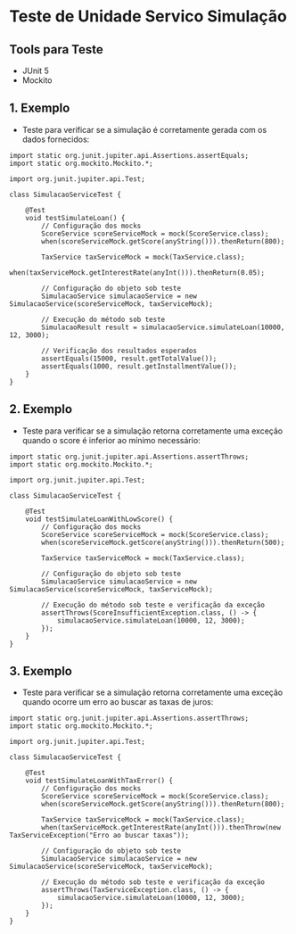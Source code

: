 # Teste de Unidade Servico Simulação

## Tools para Teste
- JUnit 5
- Mockito

## 1. Exemplo
- Teste para verificar se a simulação é corretamente gerada com os dados fornecidos:

```
import static org.junit.jupiter.api.Assertions.assertEquals;
import static org.mockito.Mockito.*;

import org.junit.jupiter.api.Test;

class SimulacaoServiceTest {

    @Test
    void testSimulateLoan() {
        // Configuração dos mocks
        ScoreService scoreServiceMock = mock(ScoreService.class);
        when(scoreServiceMock.getScore(anyString())).thenReturn(800);

        TaxService taxServiceMock = mock(TaxService.class);
        when(taxServiceMock.getInterestRate(anyInt())).thenReturn(0.05);

        // Configuração do objeto sob teste
        SimulacaoService simulacaoService = new SimulacaoService(scoreServiceMock, taxServiceMock);

        // Execução do método sob teste
        SimulacaoResult result = simulacaoService.simulateLoan(10000, 12, 3000);

        // Verificação dos resultados esperados
        assertEquals(15000, result.getTotalValue());
        assertEquals(1000, result.getInstallmentValue());
    }
}

```

## 2. Exemplo
- Teste para verificar se a simulação retorna corretamente uma exceção quando o score é inferior ao mínimo necessário:

```
import static org.junit.jupiter.api.Assertions.assertThrows;
import static org.mockito.Mockito.*;

import org.junit.jupiter.api.Test;

class SimulacaoServiceTest {

    @Test
    void testSimulateLoanWithLowScore() {
        // Configuração dos mocks
        ScoreService scoreServiceMock = mock(ScoreService.class);
        when(scoreServiceMock.getScore(anyString())).thenReturn(500);

        TaxService taxServiceMock = mock(TaxService.class);

        // Configuração do objeto sob teste
        SimulacaoService simulacaoService = new SimulacaoService(scoreServiceMock, taxServiceMock);

        // Execução do método sob teste e verificação da exceção
        assertThrows(ScoreInsufficientException.class, () -> {
            simulacaoService.simulateLoan(10000, 12, 3000);
        });
    }
}
```

## 3. Exemplo

- Teste para verificar se a simulação retorna corretamente uma exceção quando ocorre um erro ao buscar as taxas de juros:

```
import static org.junit.jupiter.api.Assertions.assertThrows;
import static org.mockito.Mockito.*;

import org.junit.jupiter.api.Test;

class SimulacaoServiceTest {

    @Test
    void testSimulateLoanWithTaxError() {
        // Configuração dos mocks
        ScoreService scoreServiceMock = mock(ScoreService.class);
        when(scoreServiceMock.getScore(anyString())).thenReturn(800);

        TaxService taxServiceMock = mock(TaxService.class);
        when(taxServiceMock.getInterestRate(anyInt())).thenThrow(new TaxServiceException("Erro ao buscar taxas"));

        // Configuração do objeto sob teste
        SimulacaoService simulacaoService = new SimulacaoService(scoreServiceMock, taxServiceMock);

        // Execução do método sob teste e verificação da exceção
        assertThrows(TaxServiceException.class, () -> {
            simulacaoService.simulateLoan(10000, 12, 3000);
        });
    }
}
```